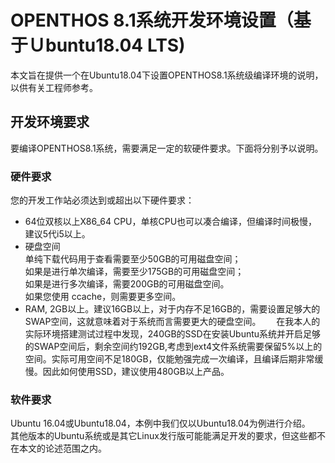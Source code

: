 # OPENTHOS 8.1系统开发环境设置（基于Ｕbuntu18.04 LTS)

本文旨在提供一个在Ubuntu18.04下设置OPENTHOS8.1系统级编译环境的说明，以供有关工程师参考。

## 开发环境要求
要编译OPENTHOS8.1系统，需要满足一定的软硬件要求。下面将分别予以说明。

### 硬件要求

您的开发工作站必须达到或超出以下硬件要求：
* 64位双核以上X86_64 CPU，单核CPU也可以凑合编译，但编译时间极慢，建议5代i5以上。  
* 硬盘空间  
   单纯下载代码用于查看需要至少50GB的可用磁盘空间；  
   如果是进行单次编译，需要至少175GB的可用磁盘空间；  
   如果是进行多次编译，需要200GB的可用磁盘空间。  
   如果您使用 ccache，则需要更多空间。  
* RAM, 2GB以上。建议16GB以上，对于内存不足16GB的，需要设置足够大的SWAP空间，这就意味着对于系统而言需要更大的硬盘空间。　　
在我本人的实际环境搭建测试过程中发现，240GB的SSD在安装Ubuntu系统并开启足够的SWAP空间后，剩余空间约192GB,考虑到ext4文件系统需要保留5%以上的空间。实际可用空间不足180GB，仅能勉强完成一次编译，且编译后期非常缓慢。因此如何使用SSD，建议使用480GB以上产品。  
### 软件要求
Ubuntu 16.04或Ubuntu18.04，本例中我们仅以Ubuntu18.04为例进行介绍。　　
其他版本的Ubuntu系统或是其它Linux发行版可能能满足开发的要求，但这些都不在本文的论述范围之内。　　


